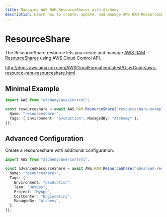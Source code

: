 ```yaml
---
title: Managing AWS RAM ResourceShares with Alchemy
description: Learn how to create, update, and manage AWS RAM ResourceShares using Alchemy Cloud Control.
---
```


# ResourceShare

The ResourceShare resource lets you create and manage [AWS RAM ResourceShares](https://docs.aws.amazon.com/ram/latest/userguide/) using AWS Cloud Control API.

http://docs.aws.amazon.com/AWSCloudFormation/latest/UserGuide/aws-resource-ram-resourceshare.html

## Minimal Example

```ts
import AWS from "alchemy/aws/control";

const resourceshare = await AWS.RAM.ResourceShare("resourceshare-example", {
  Name: "resourceshare-",
  Tags: { Environment: "production", ManagedBy: "Alchemy" },
});
```

## Advanced Configuration

Create a resourceshare with additional configuration:

```ts
import AWS from "alchemy/aws/control";

const advancedResourceShare = await AWS.RAM.ResourceShare("advanced-resourceshare", {
  Name: "resourceshare-",
  Tags: {
    Environment: "production",
    Team: "DevOps",
    Project: "MyApp",
    CostCenter: "Engineering",
    ManagedBy: "Alchemy",
  },
});
```

